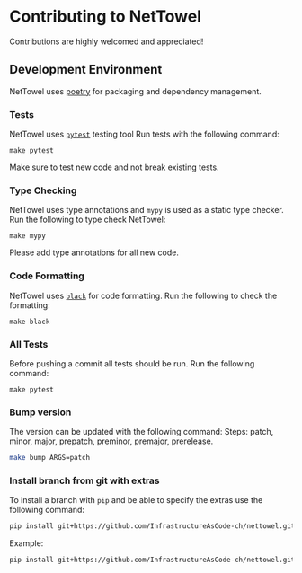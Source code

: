 # Contributing to NetTowel

Contributions are highly welcomed and appreciated!

## Development Environment

NetTowel uses [poetry](https://python-poetry.org/docs/) for packaging and
dependency management.

### Tests

NetTowel uses [`pytest`](https://docs.pytest.org/) testing tool 
Run tests with the following command:

```
make pytest
```

Make sure to test new code and not break existing tests.

### Type Checking

NetTowel uses type annotations and `mypy` is used as a static type checker.
Run the following to type check NetTowel:

```
make mypy
```

Please add type annotations for all new code.

### Code Formatting

NetTowel uses [`black`](https://github.com/psf/black) for code formatting.
Run the following to check the formatting:

```
make black
```

### All Tests

Before pushing a commit all tests should be run. 
Run the following command:

```
make pytest
```

### Bump version

The version can be updated with the following command:
Steps: patch, minor, major, prepatch, preminor, premajor, prerelease.

```bash
make bump ARGS=patch
```

### Install branch from git with extras

To install a branch with `pip` and be able to specify the extras use the following command:

```bash
pip install git+https://github.com/InfrastructureAsCode-ch/nettowel.git@<branch_name>#egg=nettowel[<extras>]
```

Example:

```bash
pip install git+https://github.com/InfrastructureAsCode-ch/nettowel.git@develop#egg=nettowel[full]
```
